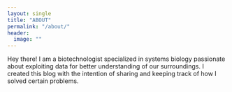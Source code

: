 ```yaml
---
layout: single
title: "ABOUT"
permalink: "/about/"
header:
  image: ""
---
```


Hey there! I am a biotechnologist specialized in systems biology passionate about exploiting data for better understanding of our surroundings. I created this blog with the intention of sharing and keeping track of how I solved certain problems.